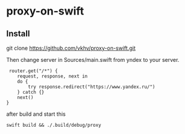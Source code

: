 # proxy-on-swift

## Install

git clone https://github.com/vkhv/proxy-on-swift.git

Then change server in Sources/main.swift from yndex to your server.

```
 router.get("/*") {
    request, response, next in
    do {
        try response.redirect("https://www.yandex.ru/")
    } catch {} 
    next()
}
```

after build and start this
```
swift build && ./.build/debug/proxy
```
